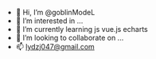 - 👋 Hi, I’m @goblinModeL
- 👀 I’m interested in ...
- 🌱 I’m currently learning  js vue.js echarts 
- 💞️ I’m looking to collaborate on ...
- 📫  lydzj047@gmail.com

<!---
goblinModeL/goblinModeL is a ✨ special ✨ repository because its `README.md` (this file) appears on your GitHub profile.
You can click the Preview link to take a look at your changes.
--->
